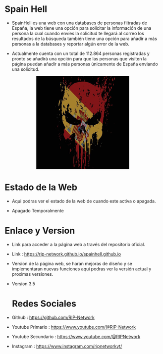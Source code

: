 # Spain Hell

* SpainHell es una web con una databases de personas filtradas de España, la web tiene una opción para solicitar la información de una persona la cual cuando envíes la solicitud te llegará al correo los resultados de la búsqueda también tiene una opción para añadir a más personas a la databases y reportar algún error de la web.

* Actualmente cuenta con un total de 112.864 personas registradas y pronto se añadirá una opción para que las personas que visiten la página puedan añadir a más personas únicamente de España enviando una solicitud.

<p align="center"> <img width="300" height="300" src="https://github.com/RIP-Network/spainhell.github.io/blob/main/spainhell.jpg"> </p>

# Estado de la Web

* Aqui podras ver el estado de la web de cuando este activa o apagada.

* Apagado Temporalmente

# Enlace y Version

* Link para acceder a la página web a través del repositorio oficial.

* Link : https://rip-network.github.io/spainhell.github.io

* Version de la página web, se haran mejoras de diseño y se implementaran nuevas funciones aqui podras ver la versión actual y proximas versiones.

* Version 3.5

  # Redes Sociales

* Github : https://github.com/RIP-Network
  
* Youtube Primario : https://www.youtube.com/@RIP-Network
  
* Youtube Secundario : https://www.youtube.com/@RIPNetwork
  
* Instagram : https://www.instagram.com/ripnetworkyt/

